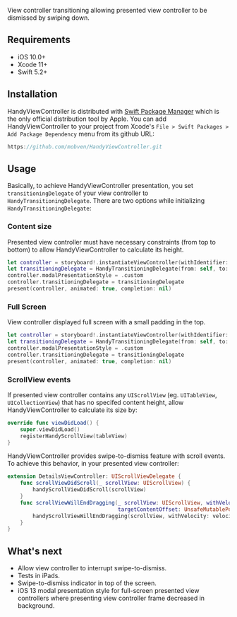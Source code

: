 View controller transitioning allowing presented view controller to be dismissed by swiping down.

## Requirements
* iOS 10.0+
* Xcode 11+
* Swift 5.2+

## Installation
HandyViewController is distributed with [Swift Package Manager](https://swift.org/package-manager/) which is the only official distribution tool by Apple. You can add HandyViewController to your project from Xcode's `File > Swift Packages > Add Package Dependency` menu from its github URL:
```swift
https://github.com/mobven/HandyViewController.git
```

## Usage
Basically, to achieve HandyViewController presentation, you set `transitioningDelegate` of your view controller to `HandyTransitioningDelegate`. There are two options while initializing `HandyTransitioningDelegate`:
### Content size
Presented view controller must have necessary constraints (from top to bottom) to allow HandyViewController to calculate its height.
```swift
let controller = storyboard!.instantiateViewController(withIdentifier: "ViewController")
let transitioningDelegate = HandyTransitioningDelegate(from: self, to: controller)
controller.modalPresentationStyle = .custom
controller.transitioningDelegate = transitioningDelegate
present(controller, animated: true, completion: nil)
```

### Full Screen
View controller displayed full screen with a small padding in the top.
```swift
let controller = storyboard!.instantiateViewController(withIdentifier: "ViewController")
let transitioningDelegate = HandyTransitioningDelegate(from: self, to: controller, contentMode: .fullScreen)
controller.modalPresentationStyle = .custom
controller.transitioningDelegate = transitioningDelegate
present(controller, animated: true, completion: nil)
```

### ScrollView events
If presented view controller contains any `UIScrollView` (eg. `UITableView`, `UICollectionView`) that has no specifed content height, allow HandyViewController to calculate its size by:
```swift
override func viewDidLoad() {
    super.viewDidLoad()
    registerHandyScrollView(tableView)
}
```

HandyViewController provides swipe-to-dismiss feature with scroll events. To achieve this behavior, in your presented view controller: 
```swift
extension DetailsViewController: UIScrollViewDelegate {
    func scrollViewDidScroll(_ scrollView: UIScrollView) {
        handyScrollViewDidScroll(scrollView)
    } 
    func scrollViewWillEndDragging(_ scrollView: UIScrollView, withVelocity velocity: CGPoint,
                                   targetContentOffset: UnsafeMutablePointer<CGPoint>) {
        handyScrollViewWillEndDragging(scrollView, withVelocity: velocity)
    }
}
```

## What's next
- Allow view controller to interrupt swipe-to-dismiss. 
- Tests in iPads.
- Swipe-to-dismiss indicator in top of the screen.
- iOS 13 modal presentation style for full-screen presented view controllers where presenting view controller frame decreased in background.
